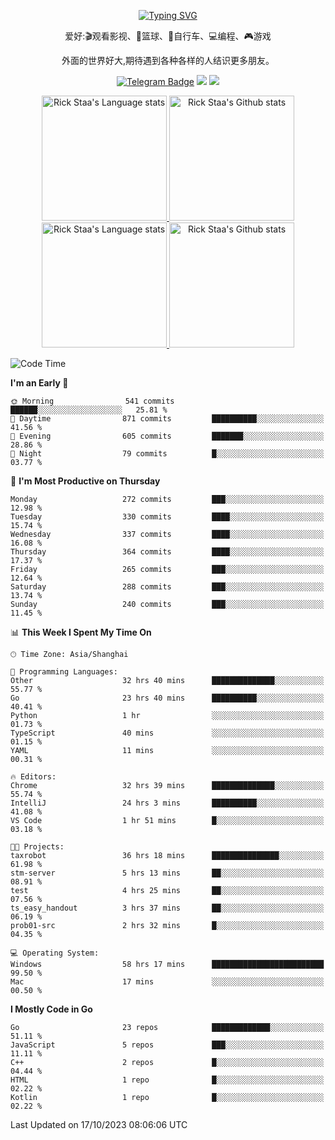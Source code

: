 <div align="center"> 

[![Typing SVG](https://readme-typing-svg.herokuapp.com?size=25&duration=2500&color=eeeeee&vCenter=true&width=200&height=40&lines=Hi+there+%F0%9F%91%8B%F0%9F%8F%BB;I'm+DanBai)](https://git.io/typing-svg)

爱好:🎬观看影视、🏀篮球、🚴自行车、💻编程、🎮游戏

外面的世界好大,期待遇到各种各样的人结识更多朋友。

[![Telegram Badge](https://img.shields.io/badge/-Telegram-blue?style=flat&logo=Telegram&logoColor=white)](https://t.me/danbai9420) 
[![](https://img.shields.io/badge/-Blog-brightgreen?style=flat&logo=Blogger&logoColor=white)](https://p00q.cn)
[![](https://img.shields.io/badge/-Email-red?style=flat&logo=Mail.Ru&logoColor=white)](mailto:danbai@88.com)
</div>

<!-- Light Mode -->
<div align="center"> 
<a href="https://github.com/anuraghazra/github-readme-stats#gh-light-mode-only">
<img height=200 src="https://github-readme-stats.vercel.app/api/top-langs/?username=danbai225&layout=compact&langs_count=10&hide_border=1&role=OWNER,COLLABORATOR#gh-light-mode-only" alt="Rick Staa's Language stats" />
</a>
<a href="https://github.com/anuraghazra/github-readme-stats#gh-light-mode-only">
<img height=200 src="https://github-readme-stats.vercel.app/api?username=danbai225&show_icons=true&count_private=true&line_height=28&hide_border=1&include_all_commits=true&card_width=450&role=OWNER,COLLABORATOR&exclude_repo=github-readme-stats#gh-light-mode-only" alt="Rick Staa's Github stats" />
</a>
</div>

<!-- Dark Mode -->
<div align="center"> 
<a href="https://github.com/anuraghazra/github-readme-stats#gh-dark-mode-only">
<img height=200 src="https://github-readme-stats.vercel.app/api/top-langs/?username=danbai225&layout=compact&langs_count=10&hide_border=1&role=OWNER,COLLABORATOR&theme=github_dark#gh-dark-mode-only" alt="Rick Staa's Language stats" />
</a>
<a href="https://github.com/anuraghazra/github-readme-stats#gh-dark-mode-only">
<img height=200 src="https://github-readme-stats.vercel.app/api?username=danbai225&show_icons=true&count_private=true&line_height=28&hide_border=1&include_all_commits=true&card_width=450&role=OWNER,COLLABORATOR&exclude_repo=github-readme-stats&theme=github_dark#gh-dark-mode-only" alt="Rick Staa's Github stats" />
</a>
</div>

<!--START_SECTION:waka-->
![Code Time](http://img.shields.io/badge/Code%20Time-1%2C297%20hrs%204%20mins-blue)

**I'm an Early 🐤** 

```text
🌞 Morning                541 commits         ██████░░░░░░░░░░░░░░░░░░░   25.81 % 
🌆 Daytime                871 commits         ██████████░░░░░░░░░░░░░░░   41.56 % 
🌃 Evening                605 commits         ███████░░░░░░░░░░░░░░░░░░   28.86 % 
🌙 Night                  79 commits          █░░░░░░░░░░░░░░░░░░░░░░░░   03.77 % 
```
📅 **I'm Most Productive on Thursday** 

```text
Monday                   272 commits         ███░░░░░░░░░░░░░░░░░░░░░░   12.98 % 
Tuesday                  330 commits         ████░░░░░░░░░░░░░░░░░░░░░   15.74 % 
Wednesday                337 commits         ████░░░░░░░░░░░░░░░░░░░░░   16.08 % 
Thursday                 364 commits         ████░░░░░░░░░░░░░░░░░░░░░   17.37 % 
Friday                   265 commits         ███░░░░░░░░░░░░░░░░░░░░░░   12.64 % 
Saturday                 288 commits         ███░░░░░░░░░░░░░░░░░░░░░░   13.74 % 
Sunday                   240 commits         ███░░░░░░░░░░░░░░░░░░░░░░   11.45 % 
```


📊 **This Week I Spent My Time On** 

```text
🕑︎ Time Zone: Asia/Shanghai

💬 Programming Languages: 
Other                    32 hrs 40 mins      ██████████████░░░░░░░░░░░   55.77 % 
Go                       23 hrs 40 mins      ██████████░░░░░░░░░░░░░░░   40.41 % 
Python                   1 hr                ░░░░░░░░░░░░░░░░░░░░░░░░░   01.73 % 
TypeScript               40 mins             ░░░░░░░░░░░░░░░░░░░░░░░░░   01.15 % 
YAML                     11 mins             ░░░░░░░░░░░░░░░░░░░░░░░░░   00.31 % 

🔥 Editors: 
Chrome                   32 hrs 39 mins      ██████████████░░░░░░░░░░░   55.74 % 
IntelliJ                 24 hrs 3 mins       ██████████░░░░░░░░░░░░░░░   41.08 % 
VS Code                  1 hr 51 mins        █░░░░░░░░░░░░░░░░░░░░░░░░   03.18 % 

🐱‍💻 Projects: 
taxrobot                 36 hrs 18 mins      ███████████████░░░░░░░░░░   61.98 % 
stm-server               5 hrs 13 mins       ██░░░░░░░░░░░░░░░░░░░░░░░   08.91 % 
test                     4 hrs 25 mins       ██░░░░░░░░░░░░░░░░░░░░░░░   07.56 % 
ts_easy_handout          3 hrs 37 mins       ██░░░░░░░░░░░░░░░░░░░░░░░   06.19 % 
prob01-src               2 hrs 32 mins       █░░░░░░░░░░░░░░░░░░░░░░░░   04.35 % 

💻 Operating System: 
Windows                  58 hrs 17 mins      █████████████████████████   99.50 % 
Mac                      17 mins             ░░░░░░░░░░░░░░░░░░░░░░░░░   00.50 % 
```

**I Mostly Code in Go** 

```text
Go                       23 repos            █████████████░░░░░░░░░░░░   51.11 % 
JavaScript               5 repos             ███░░░░░░░░░░░░░░░░░░░░░░   11.11 % 
C++                      2 repos             █░░░░░░░░░░░░░░░░░░░░░░░░   04.44 % 
HTML                     1 repo              █░░░░░░░░░░░░░░░░░░░░░░░░   02.22 % 
Kotlin                   1 repo              █░░░░░░░░░░░░░░░░░░░░░░░░   02.22 % 
```




 Last Updated on 17/10/2023 08:06:06 UTC
<!--END_SECTION:waka-->
